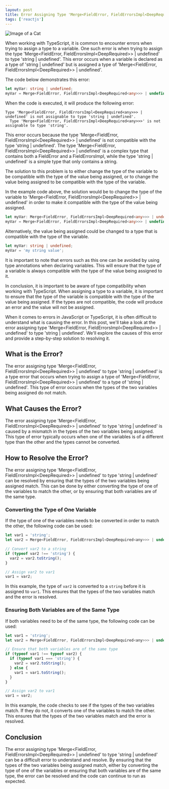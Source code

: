 ```yaml
---
layout: post
title: Error Assigning Type 'Merge<FieldError, FieldErrorsImpl<DeepRequired<any>>> | undefined' to Type 'string | undefined'
tags: ['reactjs']
---
```


![Image of a Cat](http://source.unsplash.com/1600x900/?cat)

When working with TypeScript, it is common to encounter errors when trying to assign a type to a variable. One such error is when trying to assign the type 'Merge<FieldError, FieldErrorsImpl<DeepRequired<any>>> | undefined' to type 'string | undefined'. This error occurs when a variable is declared as a type of 'string | undefined' but is assigned a type of 'Merge<FieldError, FieldErrorsImpl<DeepRequired<any>>> | undefined'.

The code below demonstrates this error:

```typescript
let myVar: string | undefined;
myVar = Merge<FieldError, FieldErrorsImpl<DeepRequired<any>>> | undefined;
```

When the code is executed, it will produce the following error:

```
Type 'Merge<FieldError, FieldErrorsImpl<DeepRequired<any>>> | undefined' is not assignable to type 'string | undefined'.
  Type 'Merge<FieldError, FieldErrorsImpl<DeepRequired<any>>>' is not assignable to type 'string'.
```

This error occurs because the type 'Merge<FieldError, FieldErrorsImpl<DeepRequired<any>>> | undefined' is not compatible with the type 'string | undefined'. The type 'Merge<FieldError, FieldErrorsImpl<DeepRequired<any>>> | undefined' is a complex type that contains both a FieldError and a FieldErrorsImpl, while the type 'string | undefined' is a simple type that only contains a string.

The solution to this problem is to either change the type of the variable to be compatible with the type of the value being assigned, or to change the value being assigned to be compatible with the type of the variable.

In the example code above, the solution would be to change the type of the variable to 'Merge<FieldError, FieldErrorsImpl<DeepRequired<any>>> | undefined' in order to make it compatible with the type of the value being assigned.

```typescript
let myVar: Merge<FieldError, FieldErrorsImpl<DeepRequired<any>>> | undefined;
myVar = Merge<FieldError, FieldErrorsImpl<DeepRequired<any>>> | undefined;
```

Alternatively, the value being assigned could be changed to a type that is compatible with the type of the variable.

```typescript
let myVar: string | undefined;
myVar = 'my string value';
```

It is important to note that errors such as this one can be avoided by using type annotations when declaring variables. This will ensure that the type of a variable is always compatible with the type of the value being assigned to it.

In conclusion, it is important to be aware of type compatibility when working with TypeScript. When assigning a type to a variable, it is important to ensure that the type of the variable is compatible with the type of the value being assigned. If the types are not compatible, the code will produce an error and the value will not be assigned.

When it comes to errors in JavaScript or TypeScript, it is often difficult to understand what is causing the error. In this post, we'll take a look at the error assigning type 'Merge<FieldError, FieldErrorsImpl<DeepRequired<any>>> | undefined' to type 'string | undefined'. We'll explore the causes of this error and provide a step-by-step solution to resolving it.

## What is the Error?

The error assigning type 'Merge<FieldError, FieldErrorsImpl<DeepRequired<any>>> | undefined' to type 'string | undefined' is a type error that occurs when trying to assign a type of 'Merge<FieldError, FieldErrorsImpl<DeepRequired<any>>> | undefined' to a type of 'string | undefined'. This type of error occurs when the types of the two variables being assigned do not match.

## What Causes the Error?

The error assigning type 'Merge<FieldError, FieldErrorsImpl<DeepRequired<any>>> | undefined' to type 'string | undefined' is caused by a mismatch in the types of the two variables being assigned. This type of error typically occurs when one of the variables is of a different type than the other and the types cannot be converted.

## How to Resolve the Error?

The error assigning type 'Merge<FieldError, FieldErrorsImpl<DeepRequired<any>>> | undefined' to type 'string | undefined' can be resolved by ensuring that the types of the two variables being assigned match. This can be done by either converting the type of one of the variables to match the other, or by ensuring that both variables are of the same type.

### Converting the Type of One Variable

If the type of one of the variables needs to be converted in order to match the other, the following code can be used:

```javascript
let var1 = 'string';
let var2 = Merge<FieldError, FieldErrorsImpl<DeepRequired<any>>> | undefined;

// Convert var2 to a string
if (typeof var2 !== 'string') {
  var2 = var2.toString();
}

// Assign var2 to var1
var1 = var2;
```

In this example, the type of `var2` is converted to a `string` before it is assigned to `var1`. This ensures that the types of the two variables match and the error is resolved.

### Ensuring Both Variables are of the Same Type

If both variables need to be of the same type, the following code can be used:

```javascript
let var1 = 'string';
let var2 = Merge<FieldError, FieldErrorsImpl<DeepRequired<any>>> | undefined;

// Ensure that both variables are of the same type
if (typeof var1 !== typeof var2) {
  if (typeof var1 === 'string') {
    var2 = var2.toString();
  } else {
    var1 = var1.toString();
  }
}

// Assign var2 to var1
var1 = var2;
```

In this example, the code checks to see if the types of the two variables match. If they do not, it converts one of the variables to match the other. This ensures that the types of the two variables match and the error is resolved.

## Conclusion

The error assigning type 'Merge<FieldError, FieldErrorsImpl<DeepRequired<any>>> | undefined' to type 'string | undefined' can be a difficult error to understand and resolve. By ensuring that the types of the two variables being assigned match, either by converting the type of one of the variables or ensuring that both variables are of the same type, the error can be resolved and the code can continue to run as expected.
